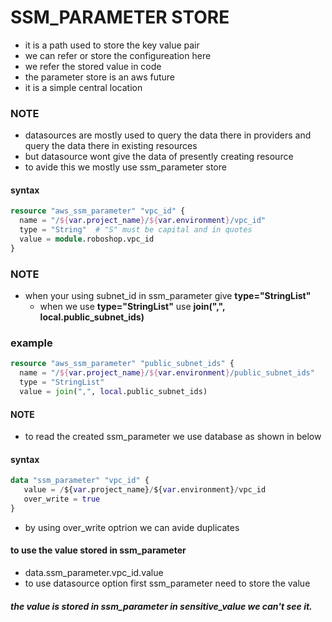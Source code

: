 # SSM_PARAMETER STORE
* it is a path used to store the key value pair
* we can refer or store the configureation here
* we refer the stored value in code 
* the parameter store is an aws future
* it is a simple central location
### NOTE
* datasources are mostly used to query the data there in providers and query the data there in existing resources 
* but datasource wont give the data of presently creating resource 
* to avide this we mostly use ssm_parameter store
#### syntax

```terraform
resource "aws_ssm_parameter" "vpc_id" {
  name = "/${var.project_name}/${var.environment}/vpc_id"
  type = "String"  # "S" must be capital and in quotes
  value = module.roboshop.vpc_id
}
```
### NOTE
* when your using subnet_id in ssm_parameter give **type="StringList"**
  * when we use **type="StringList"** use **join(",", local.public_subnet_ids)**
### example
```terraform
resource "aws_ssm_parameter" "public_subnet_ids" {
  name = "/${var.project_name}/${var.environment}/public_subnet_ids"
  type = "StringList"  
  value = join(",", local.public_subnet_ids)
```

#### NOTE
* to read the created ssm_parameter we use database as shown in below
#### syntax

```terraform
data "ssm_parameter" "vpc_id" {
   value = /${var.project_name}/${var.environment}/vpc_id
   over_write = true  
}
```
* by using over_write optrion we can avide duplicates
#### to use the value stored in ssm_parameter
* data.ssm_parameter.vpc_id.value
* to use datasource option first ssm_parameter need to store the value

##### the value is stored in ssm_parameter in sensitive_value we can't see it.